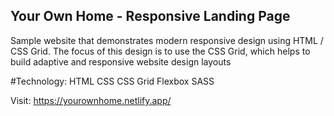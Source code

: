 ## Your Own Home - Responsive Landing Page

Sample website that demonstrates modern responsive design using HTML / CSS Grid.
The focus of this design is to use the CSS Grid, which helps to build adaptive and responsive website design layouts

#Technology:
HTML
CSS
CSS Grid
Flexbox
SASS

Visit: https://yourownhome.netlify.app/
